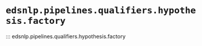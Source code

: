 # `edsnlp.pipelines.qualifiers.hypothesis.factory`

::: edsnlp.pipelines.qualifiers.hypothesis.factory
